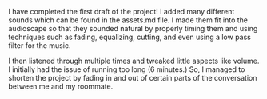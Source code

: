 I have completed the first draft of the project! I added many different sounds which can be found in the assets.md file. I made them fit into the audioscape so that they sounded natural by properly timing them and using techniques such as fading, equalizing, cutting, and even using a low pass filter for the music.

I then listened through multiple times and tweaked little aspects like volume. I initially had the issue of running too long (6 minutes.) So, I managed to shorten the project by fading in and out of certain parts of the conversation between me and my roommate.